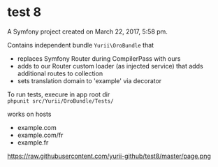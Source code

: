 test 8
========

A Symfony project created on March 22, 2017, 5:58 pm.


Contains independent bundle `Yurii\OroBundle` that

- replaces Symfony Router during CompilerPass with ours
- adds to our Router custom loader (as injected service) that adds additional routes to collection
- sets translation domain to 'example' via decorator

To run tests, execure in app root dir  
```phpunit src/Yurii/OroBundle/Tests/```

works on hosts
- example.com
- example.com/fr
- example.fr

https://raw.githubusercontent.com/yurii-github/test8/master/page.png
